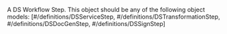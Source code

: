A DS Workflow Step. This object should be any of the following object models: [#/definitions/DSServiceStep, #/definitions/DSTransformationStep, #/definitions/DSDocGenStep, #/definitions/DSSignStep]